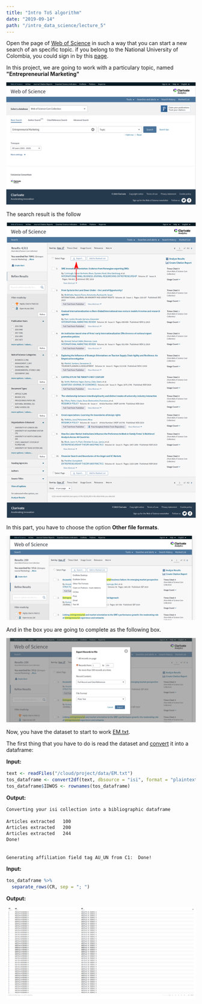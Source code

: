 ```yaml
---
title: "Intro ToS algorithm"
date: "2019-09-14"
path: "/intro_data_science/lecture_5"
---
```


Open the page of [Web of Science](http://www.webofknowledge.com) in such a way that you can start a new search of an specific topic. if you belong to the National University of Colombia, you could sign in by this [page](https://login.ezproxy.unal.edu.co/login?url=http://www.webofknowledge.com).

In this project, we are going to work with a particulary topic, named **"Entrepreneurial Marketing"**

![Web of Science](images/image1.png)

The search result is the follow

![Search](images/image2.png)

In this part, you have to choose the option **Other file formats**.

![what to choose](images/image3.png)

And in the box you are going to complete as the following box.

![Options that you have to select](images/image4.png)

Now, you have the dataset to start to work [EM.txt](files/EM.txt).

The first thing that you have to do is read the dataset and [convert](https://cran.r-project.org/web/packages/bibliometrix/vignettes/bibliometrix-vignette.html) it into a dataframe:

**Input:**
```r
text <- readFiles("/cloud/project/data/EM.txt")
tos_dataframe <- convert2df(text, dbsource = "isi", format = "plaintext")
tos_dataframe$IDWOS <- rownames(tos_dataframe)

```

**Output:**

```
Converting your isi collection into a bibliographic dataframe

Articles extracted   100 
Articles extracted   200 
Articles extracted   244 
Done!


Generating affiliation field tag AU_UN from C1:  Done!
```

**Input:**
```r
tos_dataframe %>% 
  separate_rows(CR, sep = "; ")
```

**Output:**

![Datos](images/image5.png)
